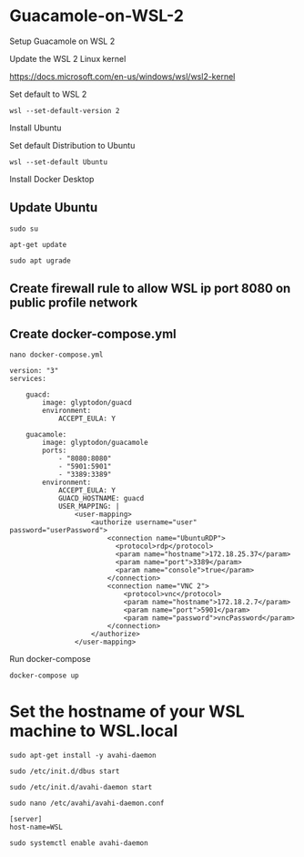 # Guacamole-on-WSL-2
Setup Guacamole on WSL 2

Update the WSL 2 Linux kernel

https://docs.microsoft.com/en-us/windows/wsl/wsl2-kernel

Set default to WSL 2

`wsl --set-default-version 2`

Install Ubuntu

Set default Distribution to Ubuntu

`wsl --set-default Ubuntu`

Install Docker Desktop

## Update Ubuntu

`sudo su`

`apt-get update`

`sudo apt ugrade`

## Create firewall rule to allow WSL ip port 8080 on public profile network 

## Create docker-compose.yml

`nano docker-compose.yml`

```
version: "3"
services:

    guacd:
        image: glyptodon/guacd
        environment:
            ACCEPT_EULA: Y

    guacamole:
        image: glyptodon/guacamole
        ports:
            - "8080:8080"
            - "5901:5901"
            - "3389:3389"
        environment:
            ACCEPT_EULA: Y
            GUACD_HOSTNAME: guacd
            USER_MAPPING: |
                <user-mapping>
                    <authorize username="user" password="userPassword">
                        <connection name="UbuntuRDP">
                          <protocol>rdp</protocol>
                          <param name="hostname">172.18.25.37</param>
                          <param name="port">3389</param>
                          <param name="console">true</param>
                        </connection> 
                        <connection name="VNC 2">
                            <protocol>vnc</protocol>
                            <param name="hostname">172.18.2.7</param>
                            <param name="port">5901</param>
                            <param name="password">vncPassword</param>
                        </connection>
                    </authorize>
                </user-mapping>
```
Run docker-compose

`docker-compose up`

# Set the hostname of your WSL machine to WSL.local

`sudo apt-get install -y avahi-daemon`

`sudo /etc/init.d/dbus start`

`sudo /etc/init.d/avahi-daemon start`

`sudo nano /etc/avahi/avahi-daemon.conf`

```
[server]
host-name=WSL
```

`sudo systemctl enable avahi-daemon`
